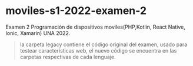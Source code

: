 # moviles-s1-2022-examen-2
Examen 2 Programación de dispositivos moviles(PHP,Kotlin, React Native, Ionic, Xamarin) UNA 2022.


> la carpeta legacy contiene el código original del examen, usado para testear características web, el nuevo código se encuentra en las carpetas respectivas de cada lenguaje.